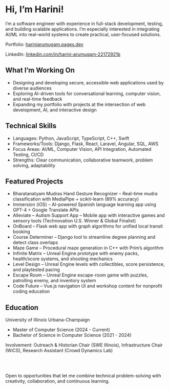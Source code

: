 # Hi, I’m Harini!

I’m a software engineer with experience in full-stack development, testing, and building scalable applications. I’m especially interested in integrating AI/ML into real-world systems to create practical, user-focused solutions.

Portfolio: [hariniarumugam.pages.dev](http://hariniarumugam.pages.dev)

LinkedIn: [linkedin.com/in/harini-arumugam-22172921b](http://linkedin.com/in/harini-arumugam-22172921b)

## What I’m Working On

* Designing and developing secure, accessible web applications used by diverse audiences
* Exploring AI-driven tools for conversational learning, computer vision, and real-time feedback
* Expanding my portfolio with projects at the intersection of web development, AI, and interactive design

## Technical Skills

* Languages: Python, JavaScript, TypeScript, C++, Swift
* Frameworks/Tools: Django, Flask, React, Laravel, Angular, SQL, AWS
* Focus Areas: AI/ML, Computer Vision, API Integration, Automated Testing, CI/CD
* Strengths: Clear communication, collaborative teamwork, problem solving, adaptability

## Featured Projects

* Bharatanatyam Mudras Hand Gesture Recognizer – Real-time mudra classification with MediaPipe + scikit-learn (89% accuracy)
* Immersion (iOS) – AI-powered Spanish language learning app using GPT-4 + Google Translate APIs
* Alleviate – Autism Support App – Mobile app with interactive games and sensory tools (Technovation U.S. Winner & Global Finalist)
* OnBoard – Flask web app with graph algorithms for unified local transit booking
* Course Determiner – Django tool to streamline degree planning and detect class overlaps
* Maze Game – Procedural maze generation in C++ with Prim’s algorithm
* Infinite Matrix – Unreal Engine prototype with enemy packs, health/score systems, and shooting mechanics
* Level Design – Unreal Engine levels with collectibles, score persistence, and playtested pacing
* Escape Room – Unreal Engine escape-room game with puzzles, patrolling enemy, and inventory system
* Code Future – Vue.js navigation UI and workshop content for nonprofit coding education

## Education

University of Illinois Urbana-Champaign
* Master of Computer Science (2024 - Current)
* Bachelor of Science in Computer Science (2021 - 2024)

Involvement: Outreach & Historian Chair (SWE Illinois), Infrastructure Chair (WiCS), Research Assistant (Crowd Dynamics Lab)

<br>
<br>

Open to opportunities that let me combine technical problem-solving with creativity, collaboration, and continuous learning.
